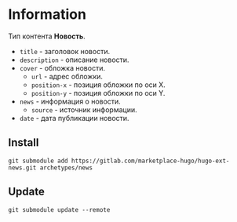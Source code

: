 # Information

Тип контента **Новость**.

- `title` - заголовок новости.
- `description` - описание новости.
- `cover` - обложка новости.
  - `url` - адрес обложки.
  - `position-x` - позиция обложки по оси X.
  - `position-y` - позиция обложки по оси Y.
- `news` - информация о новости.
  - `source` - источник информации.
- `date` - дата публикации новости.

## Install

```
git submodule add https://gitlab.com/marketplace-hugo/hugo-ext-news.git archetypes/news
```

## Update

```
git submodule update --remote
```
